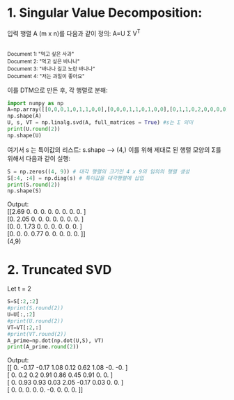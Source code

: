 # 1. Singular Value Decomposition: </br>
입력 행렬 A (m x n)를 다음과 같이 정의:
A=U Σ V<sup>T</br>
</br>
</br>
Document 1: "먹고 싶은 사과" </br>
Document 2: "먹고 싶은 바나나" </br>
Document 3: "바나나 길고 노란 바나나" </br>
Document 4: "저는 과일이 좋아요" </br>

이를 DTM으로 만든 후, 각 행렬로 분해:  </br>

```python
import numpy as np
A=np.array([[0,0,0,1,0,1,1,0,0],[0,0,0,1,1,0,1,0,0],[0,1,1,0,2,0,0,0,0],[1,0,0,0,0,0,0,1,1]])
np.shape(A)
U, s, VT = np.linalg.svd(A, full_matrices = True) #s는 Σ 의미
print(U.round(2))
np.shape(U)
```

여기서 s 는 특이값의 리스트: s.shape --> (4,)
이를 위해 제대로 된 행렬 모양의 Σ를 위해서 다음과 같이 실행:

```python
S = np.zeros((4, 9)) # 대각 행렬의 크기인 4 x 9의 임의의 행렬 생성
S[:4, :4] = np.diag(s) # 특이값을 대각행렬에 삽입
print(S.round(2))
np.shape(S)
```

Output: </br>
[[2.69 0.   0.   0.   0.   0.   0.   0.   0.  ]</br>
 [0.   2.05 0.   0.   0.   0.   0.   0.   0.  ]</br>
 [0.   0.   1.73 0.   0.   0.   0.   0.   0.  ]</br>
 [0.   0.   0.   0.77 0.   0.   0.   0.   0.  ]] </br>
 (4,9)

# 2. Truncated SVD
Let t = 2
```python
S=S[:2,:2]
#print(S.round(2))
U=U[:,:2]
#print(U.round(2))
VT=VT[:2,:]
#print(VT.round(2))
A_prime=np.dot(np.dot(U,S), VT)
print(A_prime.round(2))
```

Output: </br>
[[ 0.   -0.17 -0.17  1.08  0.12  0.62  1.08 -0.   -0.  ]</br>
 [ 0.    0.2   0.2   0.91  0.86  0.45  0.91  0.    0.  ]</br>
 [ 0.    0.93  0.93  0.03  2.05 -0.17  0.03  0.    0.  ]</br>
 [ 0.    0.    0.    0.    0.   -0.    0.    0.    0.  ]]
 
